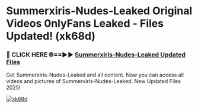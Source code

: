 # Summerxiris-Nudes-Leaked Original Videos 0nlyFans Leaked - Files Updated! (xk68d)

<h3>🔴 CLICK HERE 🌐==►► <a href="https://tinyurl.com/yc6ubb5a" rel="nofollow">Summerxiris-Nudes-Leaked Updated Files</a></h3>

Get Summerxiris-Nudes-Leaked and all content. Now you can access all videos and pictures of Summerxiris-Nudes-Leaked. New Updated Files 2025!

[![xk68d](https://i.imgur.com/7eu0CRL.gif)](https://tinyurl.com/yc6ubb5a)
